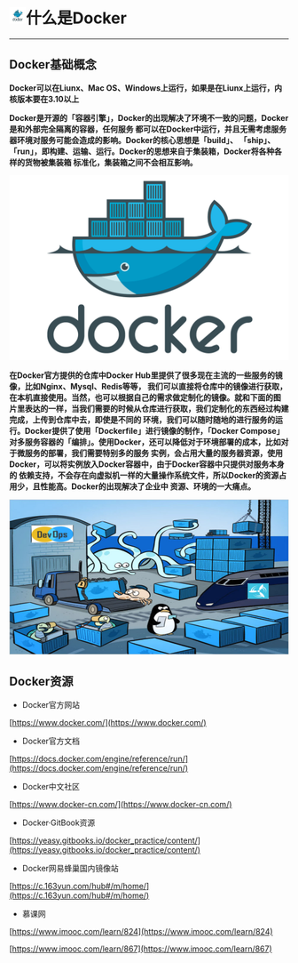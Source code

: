 # <img src="../images/icon/docker.jpeg" width="30" height="30" />什么是Docker

---

## Docker基础概念

**Docker可以在Liunx、Mac OS、Windows上运行，如果是在Liunx上运行，内核版本要在3.10以上**

**Docker是开源的「容器引擎」，Docker的出现解决了环境不一致的问题，Docker是和外部完全隔离的容器，任何服务
都可以在Docker中运行，并且无需考虑服务器环境对服务可能会造成的影响。Docker的核心思想是「build」、
「ship」、「run」，即构建、运输、运行。Docker的思想来自于集装箱，Docker将各种各样的货物被集装箱
标准化，集装箱之间不会相互影响。**

![DockerConcept](../images/docker_content/docker-concept.jpg)

**在Docker官方提供的仓库中Docker Hub里提供了很多现在主流的一些服务的镜像，比如Nginx、Mysql、Redis等等，
我们可以直接将仓库中的镜像进行获取，在本机直接使用。当然，也可以根据自己的需求做定制化的镜像。就和下面的图
片里表达的一样，当我们需要的时候从仓库进行获取，我们定制化的东西经过构建完成，上传到仓库中去，即使是不同的
环境，我们可以随时随地的进行服务的运行。Docker提供了使用「Dockerfile」进行镜像的制作，「Docker Compose」
对多服务容器的「编排」。使用Docker，还可以降低对于环境部署的成本，比如对于微服务的部署，我们需要特别多的服务
实例，会占用大量的服务器资源，使用Docker，可以将实例放入Docker容器中，由于Docker容器中只提供对服务本身的
依赖支持，不会存在向虚拟机一样的大量操作系统文件，所以Docker的资源占用少，且性能高。Docker的出现解决了企业中
资源、环境的一大痛点。**

![DockerCore](../images/docker_content/docker-core.png)

## Docker资源

* Docker官方网站

[https://www.docker.com/](https://www.docker.com/)

* Docker官方文档

[https://docs.docker.com/engine/reference/run/](https://docs.docker.com/engine/reference/run/)

* Docker中文社区

[https://www.docker-cn.com/](https://www.docker-cn.com/)

* Docker·GitBook资源

[https://yeasy.gitbooks.io/docker_practice/content/](https://yeasy.gitbooks.io/docker_practice/content/)

* Docker网易蜂巢国内镜像站

[https://c.163yun.com/hub#/m/home/](https://c.163yun.com/hub#/m/home/)

* 慕课网

[https://www.imooc.com/learn/824](https://www.imooc.com/learn/824)

[https://www.imooc.com/learn/867](https://www.imooc.com/learn/867)